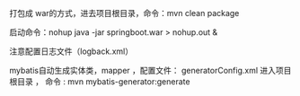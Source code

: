 
打包成 war的方式，进去项目根目录，命令：mvn clean package

启动命令：nohup java -jar springboot.war > nohup.out &

注意配置日志文件（logback.xml）

mybatis自动生成实体类，mapper ，配置文件： generatorConfig.xml
进入项目根目录 ， 命令 : mvn mybatis-generator:generate

